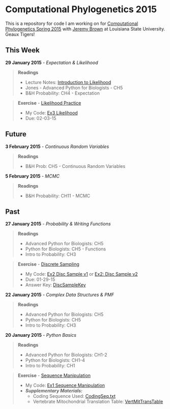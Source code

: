 Computational Phylogenetics 2015
=======

This is a repository for code I am working on for [Computational Phylogenetics Spring 2015](https://github.com/jembrown/CompPhylo_Spr2015) with [Jeremy Brown](https://github.com/jembrown) at Louisiana State University. Geaux Tigers!

This Week
-------
**29 January 2015** - *Expectation & Likelihood*
>**Readings**
> - Lecture Notes: [Introduction to Likelihood](https://github.com/jembrown/CompPhylo_Spr2015/blob/master/LikelihoodExercise_InClass_1.29.15.py)
> - Jones - Advanced Python for Biologists - CH5
> - B&H Probability: CH4 - Expectation

>**Exercise** - [Likelihood Practice](CompPhylo_Spr2015/LikelihoodExercise_InClass_1.29.15.py)
> - My Code: [Ex3 Likelihood](Exercises/Ex3-Likelihood.py)
> - Due: 02-03-15

Future
-------

**3 February 2015** - *Continuous Random Variables* 
>**Readings**
> - B&H Prob: CH5 - Continuous Random Variables

**5 February 2015** - *MCMC* 
>**Readings**
> - B&H Probability: CH11 - MCMC

Past
-------

**27 January 2015** - *Probability & Writing Functions*
>**Readings**
> - Advanced Python for Biologists: CH5
> - Python for Biologists: CH5 - Functions
> - Intro to Probability: CH3

>**Exercise** - [Discrete Sampling](CompPhylo_Spr2015/Exercise2_discSamp.txt)
> - My Code: [Ex2 Disc Sample v1](CompPhylo2015/Exercises/Ex2-DiscSample.py) or [Ex2: Disc Sample v2](CompPhylo2015/Exercises/Ex2-DiscSample_v2.py)
> - Due: 01-29-15
> - Answer Key: [DiscSampleKey](https://github.com/jembrown/CompPhylo_Spr2015/blob/master/Exercise2_discSamp.py)

**22 January 2015** - *Complex Data Structures & PMF*
>**Readings**
> - Advanced Python for Biologists: CH5
> - Python for Biologists: CH5
> - Intro to Probability: CH3

**20 January 2015** - *Python Basics*
>**Readings**
> - Advanced Python for Biologists: CH1-2
> - Python for Biologists: CH1-4
> - Intro to Probability: CH1

>**Exercise** - [Sequence Manipulation](https://github.com/jembrown/CompPhylo_Spr2015/blob/master/Exercise1_SeqManip.txt)
> - My Code: [Ex1 Sequence Manipulation](CompPhylo2015/Exercises/Ex1-SeqManip.py)
> - ***Supplementary Materials:***
>   - Coding Sequence Used: [CodingSeq.txt](CompPhylo2015/Exercises/CodingSeq.txt)
>   - Vertebrate Mitochondrial Translation Table: [VertMitTransTable](CompPhylo2015/Exercises/VertMitTransTable.txt)
